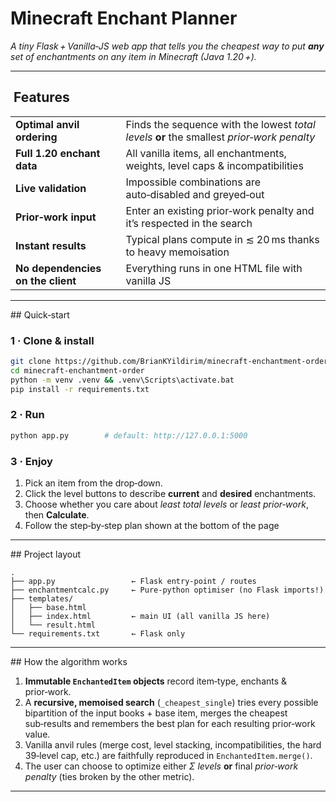 # Minecraft Enchant Planner

*A tiny Flask + Vanilla‑JS web app that tells you the cheapest way to put **any** set of enchantments on any item in Minecraft (Java 1.20 +).*

---

##  Features
|                                                     | |
|-----------------------------------------------------|--------------------------------------------------------------|
| **Optimal anvil ordering**                          | Finds the sequence with the lowest *total levels* **or** the smallest *prior‑work penalty* |
| **Full 1.20 enchant data**                          | All vanilla items, all enchantments, weights, level caps & incompatibilities |
| **Live validation**                                 | Impossible combinations are auto‑disabled and greyed‑out |
| **Prior‑work input**                                | Enter an existing prior‑work penalty and it’s respected in the search |
| **Instant results**                                 | Typical plans compute in ≲ 20 ms thanks to heavy memoisation |
| **No dependencies on the client**                   | Everything runs in one HTML file with vanilla JS |

---

## Quick‑start

### 1 · Clone & install
```bash
git clone https://github.com/BrianKYildirim/minecraft-enchantment-order.git
cd minecraft-enchantment-order
python -m venv .venv && .venv\Scripts\activate.bat
pip install -r requirements.txt
````

### 2 · Run

```bash
python app.py        # default: http://127.0.0.1:5000
```

### 3 · Enjoy

1. Pick an item from the drop‑down.
2. Click the level buttons to describe **current** and **desired** enchantments.
3. Choose whether you care about *least total levels* or *least prior‑work*, then **Calculate**.
4. Follow the step‑by‑step plan shown at the bottom of the page 

---

## Project layout

```
.
├── app.py                 ← Flask entry‑point / routes
├── enchantmentcalc.py     ← Pure‑python optimiser (no Flask imports!)
├── templates/
│   ├── base.html
│   ├── index.html         ← main UI (all vanilla JS here)
│   └── result.html
└── requirements.txt       ← Flask only
```

---

## How the algorithm works

1. **Immutable `EnchantedItem` objects** record item‑type, enchants & prior‑work.
2. A **recursive, memoised search** (`_cheapest_single`) tries every possible
   bipartition of the input books + base item, merges the cheapest sub‑results
   and remembers the best plan for each resulting prior‑work value.
3. Vanilla anvil rules (merge cost, level stacking, incompatibilities, the
   hard 39‑level cap, etc.) are faithfully reproduced in
   `EnchantedItem.merge()`.
4. The user can choose to optimize either
   *Σ levels* **or** final *prior‑work penalty* (ties broken by the other metric).

---
